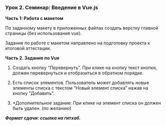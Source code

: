 ### Урок 2. Семинар: Введение в Vue.js

**Часть 1: Работа с макетом**

По заданному макету в приложенных файлах создать верстку главной страницы (без использования vue).

Задание по работе с макетом направлено на подготовку проекта к итоговой аттестации.

**Часть 2. Задание по Vue**

1. Создать кнопку "Перевернуть". При клике на кнопку текст кнопки, должен перевернуться и отобразиться в обратном порядке.

2. Есть список элементов. Пользователь может добавлять новые элементы списка с текстом “Новый элемент списка” нажав на кнопку "Добавить".

3. \*Дополнительное задание: При клике на элемент списка он должен быть удален. (по желанию)

**_Формат сдачи: ссылка на гитхаб._**
